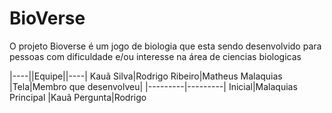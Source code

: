 # BioVerse
O projeto Bioverse é um jogo de biologia que esta sendo desenvolvido para pessoas com dificuldade e/ou interesse na área de ciencias biologicas 

|----||Equipe||----|
Kauã Silva|Rodrigo Ribeiro|Matheus Malaquias
|Tela|Membro que desenvolveu|
|---------|---------|
Inicial|Malaquias
Principal |Kauã
Pergunta|Rodrigo
